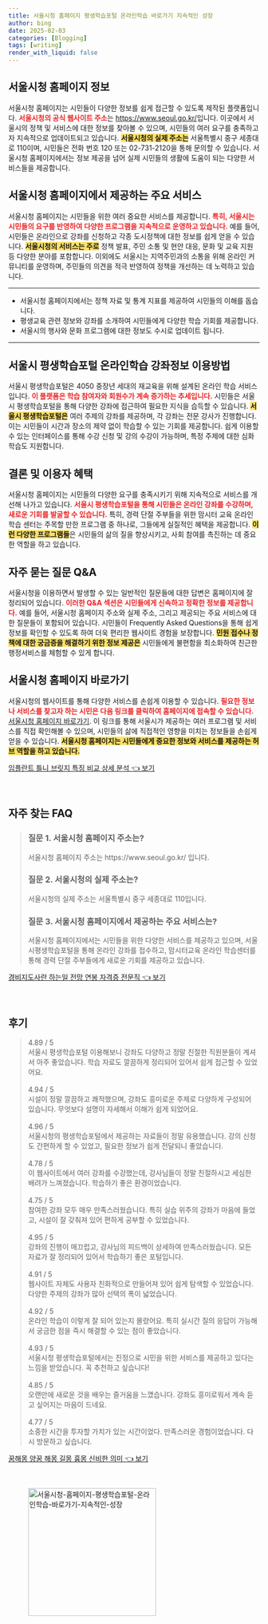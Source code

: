 ```yaml
---
title: 서울시청 홈페이지 평생학습포털 온라인학습 바로가기 지속적인 성장
author: bing
date: 2025-02-03
categories: [Blogging]
tags: [writing]
render_with_liquid: false
---
```



<h2 id='서울시청-홈페이지-정보'>서울시청 홈페이지 정보</h2>

<p>서울시청 홈페이지는 시민들이 다양한 정보를 쉽게 접근할 수 있도록 제작된 플랫폼입니다. <b><span style="color: #ee2323;">서울시청의 공식 웹사이트 주소</span></b>는 <a href="https://www.seoul.go.kr/">https://www.seoul.go.kr/</a>입니다. 이곳에서 서울시의 정책 및 서비스에 대한 정보를 찾아볼 수 있으며, 시민들의 여러 요구를 충족하고자 지속적으로 업데이트되고 있습니다. <b><span style="background-color: #ffe066;">서울시청의 실제 주소는</span></b> 서울특별시 중구 세종대로 110이며, 시민들은 전화 번호 120 또는 02-731-2120을 통해 문의할 수 있습니다. 서울시청 홈페이지에서는 정보 제공을 넘어 실제 시민들의 생활에 도움이 되는 다양한 서비스들을 제공합니다.</p>

<h2 id='주요-서비스-제공'>서울시청 홈페이지에서 제공하는 주요 서비스</h2>

<p>서울시청 홈페이지는 시민들을 위한 여러 중요한 서비스를 제공합니다. <b><span style="color: #ee2323;">특히, 서울시는 시민들의 요구를 반영하여 다양한 프로그램을 지속적으로 운영하고 있습니다.</span></b> 예를 들어, 시민들은 온라인으로 강좌를 신청하고 각종 도시정책에 대한 정보를 쉽게 얻을 수 있습니다. <b><span style="background-color: #ffe066;">서울시청의 서비스는 주로</span></b> 정책 발표, 주민 소통 및 현안 대응, 문화 및 교육 지원 등 다양한 분야를 포함합니다. 이외에도 서울시는 지역주민과의 소통을 위해 온라인 커뮤니티를 운영하며, 주민들의 의견을 적극 반영하여 정책을 개선하는 데 노력하고 있습니다.</p>

<hr />

<ul>
    <li>서울시청 홈페이지에서는 정책 자료 및 통계 지표를 제공하여 시민들의 이해를 돕습니다.</li>
    <li>평생교육 관련 정보와 강좌를 소개하여 시민들에게 다양한 학습 기회를 제공합니다.</li>
    <li>서울시의 행사와 문화 프로그램에 대한 정보도 수시로 업데이트 됩니다.</li>
</ul>

<hr />

<h2 id='서울시-평생학습포털-이용법'>서울시 평생학습포털 온라인학습 강좌정보 이용방법</h2>

<p>서울시 평생학습포털은 4050 중장년 세대의 재교육을 위해 설계된 온라인 학습 서비스입니다. <b><span style="color: #ee2323;">이 플랫폼은 학습 참여자와 회원수가 계속 증가하는 추세입니다.</span></b> 시민들은 서울시 평생학습포털을 통해 다양한 강좌에 접근하여 필요한 지식을 습득할 수 있습니다. <b><span style="background-color: #ffe066;">서울시 평생학습포털은</span></b> 여러 주제의 강좌를 제공하며, 각 강좌는 전문 강사가 진행합니다. 이는 시민들이 시간과 장소의 제약 없이 학습할 수 있는 기회를 제공합니다. 쉽게 이용할 수 있는 인터페이스를 통해 수강 신청 및 강의 수강이 가능하며, 특정 주제에 대한 심화 학습도 지원합니다.</p>

<h2 id='결론-및-이용자-혜택'>결론 및 이용자 혜택</h2>

<p>서울시청 홈페이지는 시민들의 다양한 요구를 충족시키기 위해 지속적으로 서비스를 개선해 나가고 있습니다. <b><span style="color: #ee2323;">서울시 평생학습포털을 통해 시민들은 온라인 강좌를 수강하며, 새로운 기회를 발굴할 수 있습니다.</span></b> 특히, 경력 단절 주부들을 위한 맘시터 교육 온라인 학습 센터는 주목할 만한 프로그램 중 하나로, 그들에게 실질적인 혜택을 제공합니다. <b><span style="background-color: #ffe066;">이런 다양한 프로그램들</span></b>은 시민들의 삶의 질을 향상시키고, 사회 참여를 촉진하는 데 중요한 역할을 하고 있습니다.</p>

<h2 id='자주-묻는-질문-QNA'>자주 묻는 질문 Q&A</h2>

<p>서울시청을 이용하면서 발생할 수 있는 일반적인 질문들에 대한 답변은 홈페이지에 잘 정리되어 있습니다. <b><span style="color: #ee2323;">이러한 Q&A 섹션은 시민들에게 신속하고 정확한 정보를 제공합니다.</span></b> 예를 들어, 서울시청 홈페이지 주소와 실제 주소, 그리고 제공되는 주요 서비스에 대한 질문들이 포함되어 있습니다. 시민들이 Frequently Asked Questions을 통해 쉽게 정보를 확인할 수 있도록 하여 더욱 편리한 웹사이트 경험을 보장합니다. <b><span style="background-color: #ffe066;">민원 접수나 정책에 대한 궁금증을 해결하기 위한 정보 제공은</span></b> 시민들에게 불편함을 최소화하여 친근한 행정서비스를 체험할 수 있게 합니다.</p>

<h2 id='서울시청-홈페이지-연결'>서울시청 홈페이지 바로가기</h2>

<p>서울시청의 웹사이트를 통해 다양한 서비스를 손쉽게 이용할 수 있습니다. <b><span style="color: #ee2323;">필요한 정보나 서비스를 찾고자 하는 시민은 다음 링크를 클릭하여 홈페이지에 접속할 수 있습니다.</span></b> <a href="https://www.seoul.go.kr/">서울시청 홈페이지 바로가기</a>. 이 링크를 통해 서울시가 제공하는 여러 프로그램 및 서비스를 직접 확인해볼 수 있으며, 시민들의 삶에 직접적인 영향을 미치는 정보들을 손쉽게 얻을 수 있습니다. <b><span style="background-color: #ffe066;">서울시청 홈페이지는 시민들에게 중요한 정보와 서비스를 제공하는 허브 역할을 하고 있습니다.</span></b></p>


<p><a class="click-button" title="임플란트 틀니 브릿지 특징 비교 상세 분석" href="https://adkhouse.github.io/posts/%EC%9E%84%ED%94%8C%EB%9E%80%ED%8A%B8-%ED%8B%80%EB%8B%88-%EB%B8%8C%EB%A6%BF%EC%A7%80-%ED%8A%B9%EC%A7%95-%EB%B9%84%EA%B5%90-%EC%83%81%EC%84%B8-%EB%B6%84%EC%84%9D/" rel="dofollow">임플란트 틀니 브릿지 특징 비교 상세 분석 👈 보기</a></p><br>
<h2 id='자주_찾는_FAQ'>자주 찾는 FAQ</h2>
<div itemscope="" itemtype="https://schema.org/FAQPage"> 
<blockquote> 
<div itemscope="" itemprop="mainEntity" itemtype="https://schema.org/Question"> 
<h3 itemprop="name">질문 1. 서울시청 홈페이지 주소는?</h3> 
<div itemscope="" itemprop="acceptedAnswer" itemtype="https://schema.org/Answer"> 
<span itemprop="text"> 
<p>서울시청 홈페이지 주소는 https://www.seoul.go.kr/ 입니다.</p> 
</span> 
</div> 
</div> 

<div itemscope="" itemprop="mainEntity" itemtype="https://schema.org/Question"> 
<h3 itemprop="name">질문 2. 서울시청의 실제 주소는?</h3> 
<div itemscope="" itemprop="acceptedAnswer" itemtype="https://schema.org/Answer"> 
<span itemprop="text"> 
<p>서울시청의 실제 주소는 서울특별시 중구 세종대로 110입니다.</p> 
</span> 
</div> 
</div> 

<div itemscope="" itemprop="mainEntity" itemtype="https://schema.org/Question"> 
<h3 itemprop="name">질문 3. 서울시청 홈페이지에서 제공하는 주요 서비스는?</h3> 
<div itemscope="" itemprop="acceptedAnswer" itemtype="https://schema.org/Answer"> 
<span itemprop="text"> 
<p>서울시청 홈페이지에서는 시민들을 위한 다양한 서비스를 제공하고 있으며, 서울시평생학습포털을 통해 온라인 강좌를 접수하고, 맘시터교육 온라인 학습센터를 통해 경력 단절 주부들에게 새로운 기회를 제공하고 있습니다.</p> 
</span> 
</div> 
</div> 
</blockquote> 
</div>
<p><a class="click-button" title="경비지도사란 하는일 전망 연봉 자격증 전문직" href="https://adkhouse.github.io/posts/%EA%B2%BD%EB%B9%84%EC%A7%80%EB%8F%84%EC%82%AC%EB%9E%80-%ED%95%98%EB%8A%94%EC%9D%BC-%EC%A0%84%EB%A7%9D-%EC%97%B0%EB%B4%89-%EC%9E%90%EA%B2%A9%EC%A6%9D-%EC%A0%84%EB%AC%B8%EC%A7%81/" rel="dofollow">경비지도사란 하는일 전망 연봉 자격증 전문직 👈 보기</a></p><br>
<h2 id='후기'>후기</h2>
<div itemscope itemtype="https://schema.org/Product">
  <blockquote>
  <div itemprop="review" itemscope itemtype="https://schema.org/Review">
      <div itemprop="reviewRating" itemscope itemtype="https://schema.org/Rating"> <span itemprop="ratingValue">4.89</span> / <span itemprop="bestRating">5</span> </div>
      <span itemprop="reviewBody">서울시 평생학습포털 이용해보니 강좌도 다양하고 정말 친절한 직원분들이 계셔서 아주 좋았습니다. 학습 자료도 깔끔하게 정리되어 있어서 쉽게 접근할 수 있었어요.</span>
  </div>
  <br>
  <div itemprop="review" itemscope itemtype="https://schema.org/Review">
      <div itemprop="reviewRating" itemscope itemtype="https://schema.org/Rating"> <span itemprop="ratingValue">4.94</span> / <span itemprop="bestRating">5</span> </div>
      <span itemprop="reviewBody">시설이 정말 깔끔하고 쾌적했으며, 강좌도 흥미로운 주제로 다양하게 구성되어 있습니다. 무엇보다 설명이 자세해서 이해가 쉽게 되었어요.</span>
  </div>
  <br>
  <div itemprop="review" itemscope itemtype="https://schema.org/Review">
      <div itemprop="reviewRating" itemscope itemtype="https://schema.org/Rating"> <span itemprop="ratingValue">4.96</span> / <span itemprop="bestRating">5</span> </div>
      <span itemprop="reviewBody">서울시청의 평생학습포털에서 제공하는 자료들이 정말 유용했습니다. 강의 신청도 간편하게 할 수 있었고, 필요한 정보가 쉽게 전달되니 좋았습니다.</span>
  </div>
  <br>
  <div itemprop="review" itemscope itemtype="https://schema.org/Review">
      <div itemprop="reviewRating" itemscope itemtype="https://schema.org/Rating"> <span itemprop="ratingValue">4.78</span> / <span itemprop="bestRating">5</span> </div>
      <span itemprop="reviewBody">이 웹사이트에서 여러 강좌를 수강했는데, 강사님들이 정말 친절하시고 세심한 배려가 느껴졌습니다. 학습하기 좋은 환경이었습니다.</span>
  </div>
  <br>
  <div itemprop="review" itemscope itemtype="https://schema.org/Review">
      <div itemprop="reviewRating" itemscope itemtype="https://schema.org/Rating"> <span itemprop="ratingValue">4.75</span> / <span itemprop="bestRating">5</span> </div>
      <span itemprop="reviewBody">참여한 강좌 모두 매우 만족스러웠습니다. 특히 실습 위주의 강좌가 마음에 들었고, 시설이 잘 갖춰져 있어 편하게 공부할 수 있었습니다.</span>
  </div>
  <br>
  <div itemprop="review" itemscope itemtype="https://schema.org/Review">
      <div itemprop="reviewRating" itemscope itemtype="https://schema.org/Rating"> <span itemprop="ratingValue">4.95</span> / <span itemprop="bestRating">5</span> </div>
      <span itemprop="reviewBody">강좌의 진행이 매끄럽고, 강사님의 피드백이 상세하여 만족스러웠습니다. 모든 자료가 잘 정리되어 있어서 학습하기 좋은 포털입니다.</span>
  </div>
  <br>
  <div itemprop="review" itemscope itemtype="https://schema.org/Review">
      <div itemprop="reviewRating" itemscope itemtype="https://schema.org/Rating"> <span itemprop="ratingValue">4.91</span> / <span itemprop="bestRating">5</span> </div>
      <span itemprop="reviewBody">웹사이트 자체도 사용자 친화적으로 만들어져 있어 쉽게 탐색할 수 있었습니다. 다양한 주제의 강좌가 많아 선택의 폭이 넓었습니다.</span>
  </div>
  <br>
  <div itemprop="review" itemscope itemtype="https://schema.org/Review">
      <div itemprop="reviewRating" itemscope itemtype="https://schema.org/Rating"> <span itemprop="ratingValue">4.92</span> / <span itemprop="bestRating">5</span> </div>
      <span itemprop="reviewBody">온라인 학습이 이렇게 잘 되어 있는지 몰랐어요. 특히 실시간 질의 응답이 가능해서 궁금한 점을 즉시 해결할 수 있는 점이 좋았습니다.</span>
  </div>
  <br>
  <div itemprop="review" itemscope itemtype="https://schema.org/Review">
      <div itemprop="reviewRating" itemscope itemtype="https://schema.org/Rating"> <span itemprop="ratingValue">4.93</span> / <span itemprop="bestRating">5</span> </div>
      <span itemprop="reviewBody">서울시청 평생학습포털에서는 진정으로 시민을 위한 서비스를 제공하고 있다는 느낌을 받았습니다. 꼭 추천하고 싶습니다!</span>
  </div>
  <br>
  <div itemprop="review" itemscope itemtype="https://schema.org/Review">
      <div itemprop="reviewRating" itemscope itemtype="https://schema.org/Rating"> <span itemprop="ratingValue">4.85</span> / <span itemprop="bestRating">5</span> </div>
      <span itemprop="reviewBody">오랜만에 새로운 것을 배우는 즐거움을 느꼈습니다. 강좌도 흥미로워서 계속 듣고 싶어지는 마음이 드네요.</span>
  </div>
  <br>
  <div itemprop="review" itemscope itemtype="https://schema.org/Review">
      <div itemprop="reviewRating" itemscope itemtype="https://schema.org/Rating"> <span itemprop="ratingValue">4.77</span> / <span itemprop="bestRating">5</span> </div>
      <span itemprop="reviewBody">소중한 시간을 투자할 가치가 있는 시간이었다. 만족스러운 경험이었습니다. 다시 방문하고 싶습니다.</span>
  </div>
  </blockquote>
</div>
<p><a class="click-button" title="꿈해몽 양꿈 해몽 길몽 흉몽 신비한 의미" href="https://adkhouse.github.io/posts/%EA%BF%88%ED%95%B4%EB%AA%BD-%EC%96%91%EA%BF%88-%ED%95%B4%EB%AA%BD-%EA%B8%B8%EB%AA%BD-%ED%9D%89%EB%AA%BD-%EC%8B%A0%EB%B9%84%ED%95%9C-%EC%9D%98%EB%AF%B8/" rel="dofollow">꿈해몽 양꿈 해몽 길몽 흉몽 신비한 의미 👈 보기</a></p><br>
<figure class="image"><img src="https://adkhouse.github.io/assets/img/thumbnail/서울시청-홈페이지-평생학습포털-온라인학습-바로가기-지속적인-성장.webp" alt="서울시청-홈페이지-평생학습포털-온라인학습-바로가기-지속적인-성장" width="256" height="256"></figure>